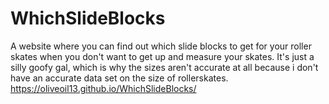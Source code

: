 # WhichSlideBlocks
A website where you can find out which slide blocks to get for your roller skates when you don't want to get up and measure your skates.
It's just a silly goofy gal, which is why the sizes aren't accurate at all because i don't have an accurate data set on the size of rollerskates.
https://oliveoil13.github.io/WhichSlideBlocks/
